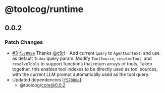 # @toolcog/runtime

## 0.0.2

### Patch Changes

- [#3](https://github.com/toolcog/toolcog/pull/3) [`f57080e`](https://github.com/toolcog/toolcog/commit/f57080e99a41fc8484ea46bd3c49a73cad01c996) Thanks [@c9r](https://github.com/c9r)! - Add current `query` to `AgentContext`; and use as default `Index` query param.
  Modify `ToolSource`, `resolveTool`, and `resolveTools` to support functions
  that return arrays of tools. Taken together, this enables tool indexes to be
  directly used as tool sources, with the current LLM prompt automatically used
  as the tool query.
- Updated dependencies [[`f57080e`](https://github.com/toolcog/toolcog/commit/f57080e99a41fc8484ea46bd3c49a73cad01c996)]:
  - @toolcog/core@0.0.2
